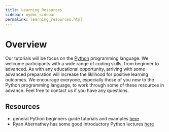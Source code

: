 ```yaml
---
title: Learning Resources
sidebar: mydoc_sidebar
permalink: learning_resources.html
---
```


# Overview

Our tutorials will be focus on the [Python](https://www.python.org/) programming language. We welcome participants with a wide range of coding skills, from beginner to advanced. As with any educational opportunity, arriving with some advanced preparation will increase the liklihood for positive learning outcomes. We encourage everyone, especially those of you new to the Python programming language, to work through some of these resources in advance. Feel free to contact us if you have any questions.

## Resources

* general Python beginners guide tutorials and examples [here](https://wiki.python.org/moin/BeginnersGuide/Programmers)
* Ryan Abernathey has some good introductory Python lectures [here](https://github.com/rabernat/python_teaching)

